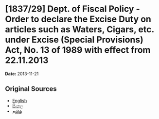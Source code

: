 # [1837/29] Dept. of Fiscal Policy - Order to declare the Excise Duty on articles such as Waters, Cigars, etc. under Excise (Special Provisions) Act, No. 13 of 1989 with effect from 22.11.2013

**Date:** 2013-11-21

## Original Sources

- [English](https://documents.gov.lk/view/extra-gazettes/2013/11/1837-29_E.pdf)
- [සිංහල](https://documents.gov.lk/view/extra-gazettes/2013/11/1837-29_S.pdf)
- [தமிழ்](https://documents.gov.lk/view/extra-gazettes/2013/11/1837-29_T.pdf)
